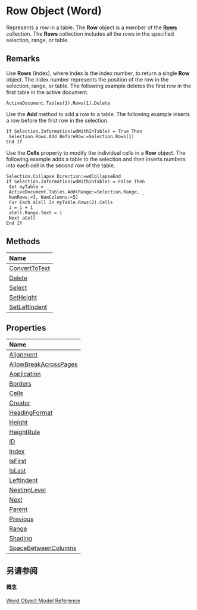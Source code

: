 
# Row Object (Word)

Represents a row in a table. The  **Row** object is a member of the **[Rows](cd83d0ef-f743-1886-54de-497017c5f542.md)** collection. The **Rows** collection includes all the rows in the specified selection, range, or table.


## Remarks

Use  **Rows** (Index), where Index is the index number, to return a single **Row** object. The index number represents the position of the row in the selection, range, or table. The following example deletes the first row in the first table in the active document.


```
ActiveDocument.Tables(1).Rows(1).Delete
```

Use the  **Add** method to add a row to a table. The following example inserts a row before the first row in the selection.




```
If Selection.Information(wdWithInTable) = True Then 
 Selection.Rows.Add BeforeRow:=Selection.Rows(1) 
End If
```

Use the  **Cells** property to modify the individual cells in a **Row** object. The following example adds a table to the selection and then inserts numbers into each cell in the second row of the table.




```
Selection.Collapse Direction:=wdCollapseEnd 
If Selection.Information(wdWithInTable) = False Then 
 Set myTable = _ 
 ActiveDocument.Tables.Add(Range:=Selection.Range, _ 
 NumRows:=3, NumColumns:=5) 
 For Each aCell In myTable.Rows(2).Cells 
 i = i + 1 
 aCell.Range.Text = i 
 Next aCell 
End If
```


## Methods



|**Name**|
|:-----|
|[ConvertToText](ca26c76c-0695-58b9-7a7a-a74f3350a8e9.md)|
|[Delete](d75ccfb7-5c03-0259-dae5-a5e238c742ff.md)|
|[Select](f3c31e32-b316-abf2-fec6-b76e8950b1b5.md)|
|[SetHeight](cbf4a6b3-b025-775e-d4c3-e5aa3c789522.md)|
|[SetLeftIndent](44e8d024-5a7c-b4cb-1f14-341954fe66c8.md)|

## Properties



|**Name**|
|:-----|
|[Alignment](56214c5a-55d4-bcc9-857a-6591622bd264.md)|
|[AllowBreakAcrossPages](85b6b3da-e680-4714-d15e-3fb80d3eaa73.md)|
|[Application](911141b3-d705-2948-c9c8-4b0445c8e2c3.md)|
|[Borders](e2f20e2f-32b5-1d49-8e04-7110f6adf4d2.md)|
|[Cells](d1f4bf00-ffcf-f488-a779-3f73b7a6f59f.md)|
|[Creator](b4130552-8c3b-5ccd-3ebb-8a74b6a53d7f.md)|
|[HeadingFormat](18b0161c-ad04-57a2-02fb-870fabed158b.md)|
|[Height](37586889-891d-5fb4-7f27-d590b92ba77b.md)|
|[HeightRule](7dad51e9-e819-6c7b-a562-7e3b7ca58f3c.md)|
|[ID](00644dd2-7dac-8d96-e74f-cf8c2d33260a.md)|
|[Index](cc3e7121-b79b-f2b0-612f-1345d93c484a.md)|
|[IsFirst](5efc4afa-cd5d-e9f2-b77e-b1375fa258d7.md)|
|[IsLast](f3520ca6-ddd1-eb5c-1243-27e47559d8e7.md)|
|[LeftIndent](64dc0ca7-fd32-7dca-a09a-514af314c974.md)|
|[NestingLevel](ad67f444-7d9c-a749-0cff-811aa5f30697.md)|
|[Next](d74be2bd-5b12-8478-1a09-744571b0bd66.md)|
|[Parent](8ec054ec-943c-97ec-f39f-f4cfe81c9515.md)|
|[Previous](2f58f33e-f3da-613a-dbeb-370d35ff865b.md)|
|[Range](1ca11d5e-9f2d-fd9f-c3a4-100e99a3f955.md)|
|[Shading](79aee52a-8f9c-d41c-7247-2f7432f49683.md)|
|[SpaceBetweenColumns](22b81246-e158-ace7-dbca-9fc277584c6e.md)|

## 另请参阅


#### 概念


[Word Object Model Reference](be452561-b436-bb9b-6f94-3faa9a74a6fd.md)